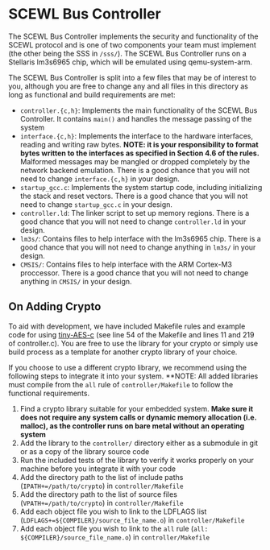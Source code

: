 # SCEWL Bus Controller
The SCEWL Bus Controller implements the security and functionality of the SCEWL
protocol and is one of two components your team must implement (the other being
the SSS in `/sss/`). The SCEWL Bus Controller runs on a Stellaris lm3s6965 chip,
which will be emulated using qemu-system-arm.

The SCEWL Bus Controller is split into a few files that may be of interest to you,
although you are free to change any and all files in this directory as long as
functional and build requirements are met:

* `controller.{c,h}`: Implements the main functionality of the SCEWL Bus
  Controller. It contains `main()` and handles the message passing of the system
* `interface.{c,h}`: Implements the interface to the hardware interfaces, reading
  and writing raw bytes. **NOTE: it is your responsibility to format bytes written
  to the interfaces as specified in Section 4.6 of the rules.** Malformed messages
  may be mangled or dropped completely by the network backend emulation. There is
  a good chance that you will not need to change `interface.{c,h}` in your design.
* `startup_gcc.c`: Implements the system startup code, including initializing the
  stack and reset vectors. There is a good chance that you will not need to change
  `startup_gcc.c` in your design.
* `controller.ld`: The linker script to set up memory regions. There is a good
  chance that you will not need to change `controller.ld` in your design.
* `lm3s/`: Contains files to help interface with the lm3s6965 chip. There is a
  good chance that you will not need to change anything in `lm3s/` in your design.
* `CMSIS/`: Contains files to help interface with the ARM Cortex-M3 proccessor.
  There is a good chance that you will not need to change anything in `CMSIS/`
  in your design.

## On Adding Crypto
To aid with development, we have included Makefile rules and example code for using
[tiny-AES-c](https://github.com/kokke/tiny-AES-c) (see line 54 of the Makefile and
lines 11 and 219 of controller.c). You are free to use the library for your crypto
or simply use build process as a template for another crypto library of your choice.

If you choose to use a different crypto library, we recommend using the following
steps to integrate it into your system. **NOTE: All added libraries must compile
from the `all` rule of `controller/Makefile` to follow the functional requirements.

1. Find a crypto library suitable for your embedded system. **Make sure it does not
   require any system calls or dynamic memory allocation (i.e. malloc), as the
   controller runs on bare metal without an operating system**
2. Add the library to the `controller/` directory either as a submodule in git or
   as a copy of the library source code
3. Run the included tests of the library to verify it works properly on your machine
   before you integrate it with your code
4. Add the directory path to the list of include paths (`IPATH+=/path/to/crypto`)
   in `controller/Makefile`
5. Add the directory path to the list of source files (`VPATH+=/path/to/crypto`)
   in `controller/Makefile`
6. Add each object file you wish to link to the LDFLAGS list
   (`LDFLAGS+=${COMPILER}/source_file_name.o`) in `controller/Makefile`
7. Add each object file you wish to link to the `all` rule 
   (`all: ${COMPILER}/source_file_name.o`) in `controller/Makefile`

